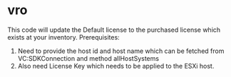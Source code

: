 # vro
This code will update the Default license to the purchased license which exists at your inventory. 
Prerequisites:
1. Need to provide the host id and host name which can be fetched from VC:SDKConnection and method allHostSystems
2. Also need License Key which needs to be applied to the ESXi host.
